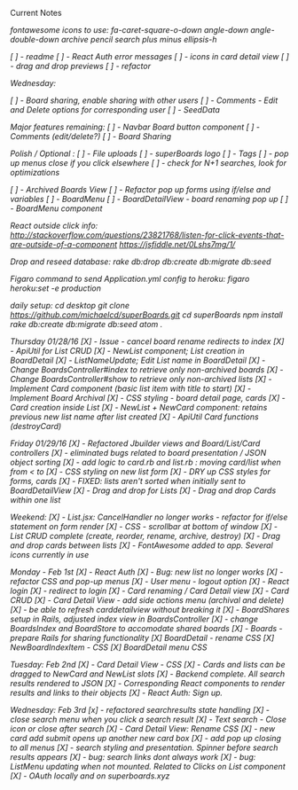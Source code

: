 Current Notes

<i class="fa fa-EXAMPLE fa-fw">
fontawesome icons to use:
fa-caret-square-o-down
angle-down
angle-double-down
archive
pencil
search
plus
minus
ellipsis-h



[ ] - readme
[ ] - React Auth error messages
[ ] - icons in card detail view
[ ] - drag and drop previews
[ ] - refactor



Wednesday:

[ ] - Board sharing, enable sharing with other users
[ ] - Comments - Edit and Delete options for corresponding user
[ ] - SeedData

Major features remaining:
[ ] - Navbar Board button component
[ ] - Comments (edit/delete?)
[ ] - Board Sharing



Polish / Optional :
[ ] - File uploads
[ ] - superBoards logo
[ ] - Tags
[ ] - pop up menus close if you click elsewhere
[ ] - check for N+1 searches, look for optimizations



[ ] - Archived Boards View
[ ] - Refactor pop up forms using if/else and variables
  [ ] - BoardMenu
  [ ] - BoardDetailView - board renaming pop up
  [ ] - BoardMenu component

React outside click info:
http://stackoverflow.com/questions/23821768/listen-for-click-events-that-are-outside-of-a-component
https://jsfiddle.net/0Lshs7mg/1/

Drop and reseed database:
rake db:drop db:create db:migrate db:seed

Figaro command to send Application.yml config to heroku:
figaro heroku:set -e production


daily setup:
cd desktop
git clone https://github.com/michaelcd/superBoards.git
cd superBoards
npm install
rake db:create db:migrate db:seed
atom .

Thursday 01/28/16
[X] - Issue - cancel board rename redirects to index
[X] - ApiUtil for List CRUD
[X] - NewList component; List creation in BoardDetail
[X] - ListNameUpdate; Edit List name in BoardDetail
[X] - Change BoardsController#index to retrieve only non-archived boards
[X] - Change BoardsController#show to retrieve only non-archived lists
[X] - Implement Card component (basic list item with title to start)
[X] - Implement Board Archival
[X] - CSS styling - board detail page, cards
[X] - Card creation inside List
[X] - NewList + NewCard component: retains previous new list name after list created
[X] - ApiUtil Card functions (destroyCard)

Friday 01/29/16
[X] - Refactored Jbuilder views and Board/List/Card controllers
[X] - eliminated bugs related to board presentation / JSON object sorting
[X] - add logic to card.rb and list.rb : moving card/list when
      from < to
[X] - CSS styling on new list form
[X] - DRY up CSS styles for forms, cards
[X] - FIXED: lists aren't sorted when initially sent to BoardDetailView
[X] - Drag and drop for Lists
[X] - Drag and drop Cards within one list

Weekend:
[X] - List.jsx: CancelHandler no longer works - refactor for if/else statement on form render
[X] - CSS - scrollbar at bottom of window
[X] - List CRUD complete (create, reorder, rename, archive, destroy)
[X] - Drag and drop cards between lists
[X] - FontAwesome added to app. Several icons currently in use

Monday - Feb 1st
[X] - React Auth
[X] - Bug: new list no longer works
[X] - refactor CSS and pop-up menus
[X] - User menu - logout option
[X] - React login
[X] - redirect to login
[X] - Card renaming / Card Detail view
[X] - Card CRUD
[X] - Card Detail View - add side actions menu (archival and delete)
[X] - be able to refresh carddetailview without breaking it
[X] - BoardShares setup in Rails, adjusted index view in BoardsController
[X] - change BoardsIndex and BoardStore to accomodate shared boards
[X] - Boards - prepare Rails for sharing functionality
[X] BoardDetail - rename CSS
[X] NewBoardIndexItem - CSS
[X] BoardDetail menu CSS

Tuesday: Feb 2nd
[X] - Card Detail View - CSS
[X] - Cards and lists can be dragged to NewCard and NewList slots
[X] - Backend complete. All search results rendered to JSON
[X] - Corresponding React components to render results and links to their objects
[X] - React Auth: Sign up.

Wednesday: Feb 3rd
[x] - refactored searchresults state handling
[X] - close search menu when you click a search result
[X] - Text search - Close icon or close after search
[X] - Card Detail View: Rename CSS
[X] - new card add submit opens up another new card box
[X] - add pop up closing to all menus
[X] - search styling and presentation. Spinner before search results appears
[X] - bug: search links dont always work
[X] - bug: ListMenu updating when not mounted. Related to Clicks on List component
[X] - OAuth locally and on superboards.xyz
